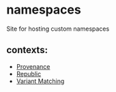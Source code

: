# namespaces

Site for hosting custom namespaces

## contexts:

- [Provenance](provenance.jsonld)
- [Republic](republic.jsonld)
- [Variant Matching](variant-matching.jsonld)
